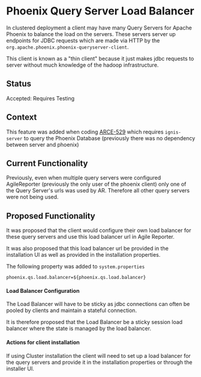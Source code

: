 # Phoenix Query Server Load Balancer 
In clustered deployment a client may have many Query Servers for Apache Phoenix to balance the load on the servers.
These servers server up endpoints for JDBC requests which are made via HTTP by the 
`org.apache.phoenix.phoenix-queryserver-client`.

This client is known as a "thin client" because it just makes jdbc requests to server without much knowledge of the
hadoop infrastructure. 


## Status 
Accepted: Requires Testing

## Context
This feature was added when coding [ARCE-529](https://jira.lombardrisk.com/browse/ARCE-529) which requires `ignis-server` 
to query the Phoenix Database (previously there was no dependency between server and phoenix)

## Current Functionality
Previously, even when multiple query servers were configured AgileReporter (previously the only user of the phoenix client)
only one of the Query Server's urls was used by AR. Therefore all other query servers were not being used.

## Proposed Functionality
It was proposed that the client would configure their own load balancer for these query servers and use this load balancer url
in Agile Reporter.

It was also proposed that this load balancer url be provided in the installation UI as well as provided in the
installation properties.

The following property was added to `system.properties`
```
phoenix.qs.load.balancer=${phoenix.qs.load.balancer}
```

#### Load Balancer Configuration
The Load Balancer will have to be sticky as jdbc connections can often be pooled by clients and maintain a stateful 
connection.

It is therefore proposed that the Load Balancer be a sticky session load balancer where the state is managed by the load
balancer.


#### Actions for client installation
If using Cluster installation the client will need to set up a load balancer for the query servers and provide it in the
installation properties or through the installer UI.
